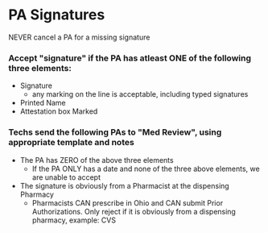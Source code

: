 # PA Signatures

NEVER cancel a PA for a missing signature

### Accept "signature" if the PA has atleast ONE of the following three elements:

- Signature
     - any marking on the line is acceptable, including typed signatures
- Printed Name
- Attestation box Marked

     

### Techs send the following PAs to "Med Review", using appropriate template and notes  

- The PA has ZERO of the above three elements
  - If the PA ONLY has a date and none of the three above elements, we are unable to accept
- The signature is obviously from a Pharmacist at the dispensing Pharmacy
    - Pharmacists CAN prescribe in Ohio and CAN submit Prior Authorizations. Only reject if it is obviously from a dispensing pharmacy, example: CVS


